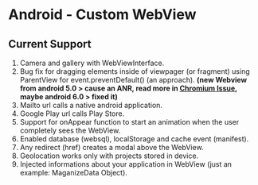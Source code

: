 # Android - Custom WebView

## Current Support

1. Camera and gallery with WebViewInterface.
2. Bug fix for dragging elements inside of viewpager (or fragment) using ParentView for event.preventDefault() (an approach). **(new Webview from android 5.0 > cause an ANR, read more in [Chromium Issue](https://code.google.com/p/chromium/issues/detail?can=2&start=0&num=100&q=&colspec=ID%20Pri%20M%20Stars%20ReleaseBlock%20Cr%20Status%20Owner%20Summary%20OS%20Modified&groupby=&sort=&id=501901), maybe android 6.0 > fixed it)**
3. Mailto url calls a native android application.
4. Google Play url calls Play Store.
5. Support for onAppear function to start an animation when the user completely sees the WebView.
6. Enabled database (websql), localStorage and cache event (manifest).
7. Any redirect (href) creates a modal above the WebView.
8. Geolocation works only with projects stored in device.
9. Injected informations about your application in WebView (just an example: MaganizeData Object).
